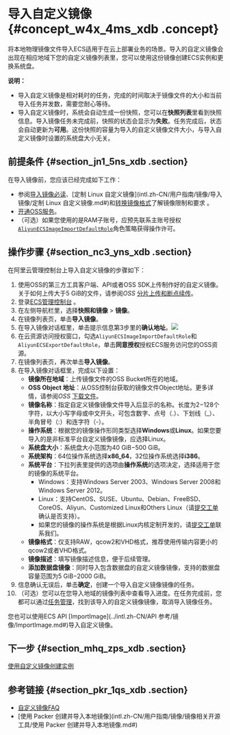 # 导入自定义镜像 {#concept_w4x_4ms_xdb .concept}

将本地物理镜像文件导入ECS适用于在云上部署业务的场景。导入的自定义镜像会出现在相应地域下您的自定义镜像列表里，您可以使用这份镜像创建ECS实例和更换系统盘。

**说明：** 

-   导入自定义镜像是相对耗时的任务，完成的时间取决于镜像文件的大小和当前导入任务并发数，需要您耐心等待。
-   导入自定义镜像时，系统会自动生成一份快照，您可以在**快照列表**里看到快照信息。导入镜像任务未完成前，快照的状态会显示为**失败**。任务完成后，状态会自动更新为**可用**。这份快照的容量为导入的自定义镜像文件大小，与导入自定义镜像时设置的系统盘大小无关。

## 前提条件 {#section_jn1_5ns_xdb .section}

在导入镜像前，您应该已经完成如下工作：

-   参阅[导入镜像必读](intl.zh-CN/用户指南/镜像/导入镜像/导入镜像必读.md#)、[定制 Linux 自定义镜像](intl.zh-CN/用户指南/镜像/导入镜像/定制 Linux 自定义镜像.md#)和[转换镜像格式](intl.zh-CN/用户指南/镜像/导入镜像/转换镜像格式.md#)了解镜像限制和要求 。
-   [开通OSS服务](../../../../../intl.zh-CN/快速入门/开通OSS服务.md#)。
-   （可选）如果您使用的是RAM子账号，应预先联系主账号授权[`AliyunECSImageImportDefaultRole`](https://ram.console.aliyun.com/#/role/detail/AliyunECSImageImportDefaultRole/info)角色策略获得操作许可。

## 操作步骤 {#section_nc3_yns_xdb .section}

在阿里云管理控制台上导入自定义镜像的步骤如下：

1.  使用OSS的第三方工具客户端、API或者OSS SDK上传制作好的自定义镜像。关于如何上传大于5 GiB的文件，请参阅*OSS* [分片上传和断点续传](../../../../../intl.zh-CN/开发指南/上传文件/分片上传和断点续传.md#)。
2.  登录[ECS管理控制台](https://ecs.console.aliyun.com/) 。
3.  在左侧导航栏里，选择**快照和镜像** \> **镜像**。
4.  在镜像列表页，单击**导入镜像**。
5.  在导入镜像对话框里，单击提示信息第3步里的**确认地址**。![](http://static-aliyun-doc.oss-cn-hangzhou.aliyuncs.com/assets/img/9706/15381249237027_zh-CN.png)
6.  在云资源访问授权窗口，勾选`AliyunECSImageImportDefaultRole`和`AliyunECSExportDefaultRole`，单击**同意授权**授权ECS服务访问您的OSS资源。
7.  在镜像列表页，再次单击**导入镜像**。
8.  在导入镜像对话框里，完成以下设置：
    -   **镜像所在地域**：上传镜像文件的OSS Bucket所在的地域。
    -   **OSS Object 地址**：从OSS控制台获取的镜像文件Object地址。更多详情，请参阅*OSS* [下载文件](../../../../../intl.zh-CN/控制台用户指南/管理文件/下载文件.md#)。
    -   **镜像名称**：指定自定义镜像镜像文件导入后显示的名称。长度为2−128个字符，以大小写字母或中文开头，可包含数字、点号（.）、下划线（\_）、半角冒号（:）和连字符（-）。
    -   **操作系统**：根据您的镜像操作形同类型选择**Windows**或**Linux**。如果您要导入的是非标准平台自定义镜像镜像，应选择Linux。
    -   **系统盘大小**：系统盘大小范围为40 GiB−500 GiB。
    -   **系统架构**：64位操作系统选择**x86\_64**，32位操作系统选择**i386**。
    -   **系统平台**：下拉列表里提供的选项由**操作系统**的选项决定，选择适用于您的镜像的系统平台。
        -   Windows：支持Windows Server 2003、Windows Server 2008和Windows Server 2012。
        -   Linux：支持CentOS、SUSE、Ubuntu、Debian、FreeBSD、CoreOS、Aliyun、Customized Linux和Others Linux（请[提交工单](https://workorder-intl.console.aliyun.com/#/ticket/createIndex)确认是否支持）。
        -   如果您的镜像的操作系统是根据Linux内核定制开发的，请[提交工单](https://workorder-intl.console.aliyun.com/#/ticket/createIndex)联系我们。
    -   **镜像格式**：仅支持RAW，qcow2和VHD格式，推荐使用传输内容更小的qcow2或者VHD格式。
    -   **镜像描述**：填写镜像描述信息，便于后续管理。
    -   **添加数据盘镜像**：同时导入包含数据盘的自定义镜像镜像，支持的数据盘容量范围为5 GiB−2000 GiB。
9.  信息确认无误后，单击**确定**，创建一个导入自定义镜像镜像的任务。
10. （可选）您可以在您导入地域的镜像列表中查看导入进度。在任务完成前，您都可以通过[任务管理](https://ecs.console.aliyun.com/#/task/region/)，找到该导入的自定义镜像镜像，取消导入镜像任务。

您也可以使用ECS API [ImportImage](../intl.zh-CN/API 参考/镜像/ImportImage.md#)导入自定义镜像。

## 下一步 {#section_mhq_zps_xdb .section}

[使用自定义镜像创建实例](intl.zh-CN/用户指南/实例/创建实例/使用自定义镜像创建实例.md#)

## 参考链接 {#section_pkr_1qs_xdb .section}

-   [自定义镜像FAQ](https://www.alibabacloud.com/help/faq-detail/40549.htm)
-   [使用 Packer 创建并导入本地镜像](intl.zh-CN/用户指南/镜像/镜像相关开源工具/使用 Packer 创建并导入本地镜像.md#)

